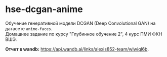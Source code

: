 # hse-dcgan-anime
Обучение генеративной модели DCGAN (Deep Convolutional GAN) на датасете `anime-faces`.  
Домашнее задание по курсу "Глубинное обучение 2", 4 курс ПМИ ФКН ВШЭ.

**Отчет в wandb:** https://api.wandb.ai/links/alexis852-team/wlwiql6b.
